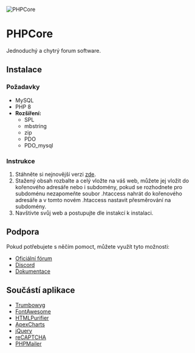 ![PHPCore](https://test.phpcore.cz/Uploads/Site/PHPCore.svg)

# PHPCore
Jednoduchý a chytrý forum software.

## Instalace

### Požadavky
- MySQL
- PHP 8
- **Rozšíření:**
  - SPL
  - mbstring
  - zip
  - PDO
  - PDO_mysql

### Instrukce
1. Stáhněte si nejnovější verzi [zde](https://github.com/Infin48/PHPCore/releases).
2. Stažený obsah rozbalte a celý vložte na váš web, můžete jej vložit do kořenového adresáře nebo i subdomény, pokud se rozhodnete pro subdoménu nezapomeňte soubor .htaccess nahrát do kořenového adresáře a v tomto novém .htaccess nastavit přesměrování na subdomény.
3. Navštivte svůj web a postupujte dle instakcí k instalaci.

## Podpora
Pokud potřebujete s něčím pomoct, můžete využít tyto možnosti:
- [Oficiální fórum](https://www.phpcore.cz/forum/)
- [Discord](https://discord.gg/AAXS7SFr)
- [Dokumentace](http://doc.phpcore.cz)

## Součástí aplikace
- [Trumbowyg](https://github.com/Alex-D/Trumbowyg)
- [FontAwesome](https://fontawesome.com/)
- [HTMLPurifier](http://htmlpurifier.org/)
- [ApexCharts](http://htmlpurifier.org/)
- [jQuery](https://jquery.com/)
- [reCAPTCHA](https://www.google.com/recaptcha/)
- [PHPMailer](https://github.com/PHPMailer/PHPMailer)
